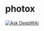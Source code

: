 # photox
[![Ask DeepWiki](https://deepwiki.com/badge.svg)](https://deepwiki.com/blackblake/photox_ltb)
